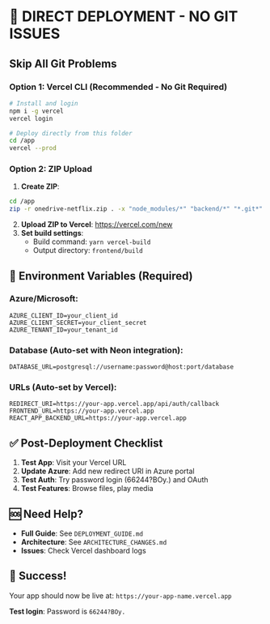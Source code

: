 # 🚀 DIRECT DEPLOYMENT - NO GIT ISSUES

## Skip All Git Problems

### Option 1: Vercel CLI (Recommended - No Git Required)

```bash
# Install and login
npm i -g vercel
vercel login

# Deploy directly from this folder
cd /app
vercel --prod
```

### Option 2: ZIP Upload

1. **Create ZIP**:
```bash
cd /app
zip -r onedrive-netflix.zip . -x "node_modules/*" "backend/*" "*.git*"
```

2. **Upload ZIP to Vercel**: https://vercel.com/new
3. **Set build settings**:
   - Build command: `yarn vercel-build`
   - Output directory: `frontend/build`

## 🔧 Environment Variables (Required)

### Azure/Microsoft:
```env
AZURE_CLIENT_ID=your_client_id
AZURE_CLIENT_SECRET=your_client_secret  
AZURE_TENANT_ID=your_tenant_id
```

### Database (Auto-set with Neon integration):
```env
DATABASE_URL=postgresql://username:password@host:port/database
```

### URLs (Auto-set by Vercel):
```env
REDIRECT_URI=https://your-app.vercel.app/api/auth/callback
FRONTEND_URL=https://your-app.vercel.app
REACT_APP_BACKEND_URL=https://your-app.vercel.app
```

## ✅ Post-Deployment Checklist

1. **Test App**: Visit your Vercel URL
2. **Update Azure**: Add new redirect URI in Azure portal
3. **Test Auth**: Try password login (66244?BOy.) and OAuth
4. **Test Features**: Browse files, play media

## 🆘 Need Help?

- **Full Guide**: See `DEPLOYMENT_GUIDE.md`
- **Architecture**: See `ARCHITECTURE_CHANGES.md`
- **Issues**: Check Vercel dashboard logs

## 🎉 Success!

Your app should now be live at: `https://your-app-name.vercel.app`

**Test login**: Password is `66244?BOy.`